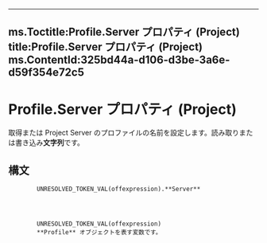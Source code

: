 

---
ms.Toctitle:Profile.Server プロパティ (Project)
title:Profile.Server プロパティ (Project)
ms.ContentId:325bd44a-d106-d3be-3a6e-d59f354e72c5
---
# Profile.Server プロパティ (Project)




取得または Project Server のプロファイルの名前を設定します。読み取りまたは書き込み**文字列**です。

## 構文

            UNRESOLVED_TOKEN_VAL(offexpression).**Server**




            UNRESOLVED_TOKEN_VAL(offexpression)
            **Profile** オブジェクトを表す変数です。




